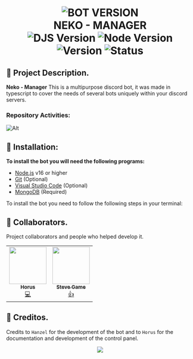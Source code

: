 <h1 align="center">
  <img src="https://cdn.discordapp.com/attachments/1134529955330535487/1158768951782805545/wallpaperflare.com_wallpaper_9.jpg?ex=651d732e&is=651c21ae&hm=e4f977c066c41d4cbf7f28c09cd9eff5a567d55d8e19326e1fffb7b9529c4923&" alt="BOT VERSION"/><br/>NEKO - MANAGER<br/>
  <img src="https://img.shields.io/badge/Discord.js-v14-%2334d058?style=flat-square&logo=npm&logoColor=fff" alt="DJS Version"/>
  <img src="https://img.shields.io/badge/Node.js-v16-%2334d058?style=flat-square&logo=npm&logoColor=fff" alt="Node Version"/>
  <img src="https://img.shields.io/badge/Version-0.0.2-%2334d058?style=flat-square&logo=npm&logoColor=fff" alt="Version"/>
  <img src="https://img.shields.io/badge/Status-Online-%2334d058?style=flat-square&logo=npm&logoColor=fff" alt="Status"/>
</h1>
<h3 align="center">

## 📢 Project Description.

**Neko - Manager** This is a multipurpose discord bot, it was made in typescript to cover the needs of several bots uniquely within your discord servers.

### Repository Activities:

![Alt](https://repobeats.axiom.co/api/embed/f7e8657af32a46e9b40f7f1db0fbee0e62b10364.svg "Repobeats analytics image")

## 📝 Installation:

**To install the bot you will need the following programs:**

-  [Node.js](https://nodejs.org/en/download/current/) v16 or higher
-  [Git](https://git-scm.com/downloads) (Optional)
-  [Visual Studio Code](https://code.visualstudio.com/) (Optional)
-  [MongoDB](https://www.mongodb.com/try/download/community) (Required)

To install the bot you need to follow the following steps in your terminal:

## 📧 Collaborators.

Project collaborators and people who helped develop it.

<table>
  <tr>
    <td align="center">
      <a href="https://docs.night-support.xyz/" target="_blank">
      <img src="https://cdn.discordapp.com/avatars/679560282929889331/311b22d3461b2f363008383fb41d0e68.webp" width="100px;" alt=""/><br /><sub><b>Horus</b></sub></a><br />
      <a href="https://bit.ly/nightdashboard" title="Code">💻</a></td>
    <td align="center">
      <a href="https://tienda.demonscraft.live/" target="_blank">
      <img src="https://cdn.discordapp.com/avatars/1099061178854019116/d643ceb5d77c7e26bd87d575c76710f1.webp" width="100px;" alt=""/><br /><sub><b>Steve Game</b></sub></a><br />
      <a href="https://www.tiktok.com/@demonscraft1?_op=1&_r=1&_t=8dGvpGDEdFd" title="Code">👍</a>
    </td>
  </tr>
</table>

## 📝 Creditos.

Credits to `Hanzel` for the development of the bot and to `Horus` for the documentation and development of the control panel.

<p align="center">
  <a href="https://discord.gg/pgDje8S3Ed" target="_blank">
    <img src="https://cdn.discordapp.com/attachments/1027458270589362257/1029172979873103902/zza1c3u6yp051.webp" />
  </a>
</p>
